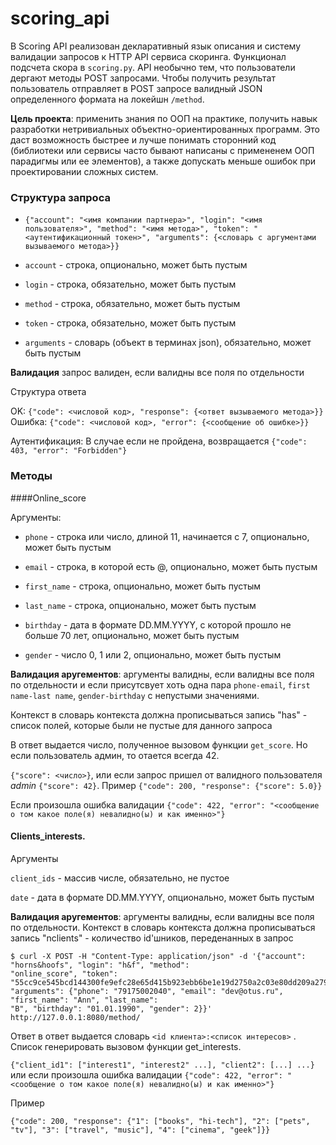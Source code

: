 # scoring_api

В Scoring API реализован декларативный язык описания и систему валидации запросов к HTTP API сервиса скоринга. 
Функционал подсчета скора в `scoring.py`. API необычно тем, что пользователи дергают методы
POST запросами. Чтобы получить результат пользователь отправляет в POST запросе валидный JSON определенного формата
на локейшн `/method`.


**Цель проекта**: применить знания по ООП на практике, получить навык разработки нетривиальных объектно-ориентированных
программ. Это даст возможность быстрее и лучше понимать сторонний код (библиотеки или сервисы часто бывают написаны
с примененем ООП парадигмы или ее элементов), а также допускать меньше ошибок при проектировании сложных систем.


### Структура запроса

* `{"account": "<имя компании партнера>", "login": "<имя пользователя>", "method": "<имя метода>", "token": "
<аутентификационный токен>", "arguments": {<словарь с аргументами вызываемого метода>}}`

* `account` - строка, опционально, может быть пустым

* `login` - строка, обязательно, может быть пустым

* `method` - строка, обязательно, может быть пустым

* `token` - строка, обязательно, может быть пустым

* `arguments` - словарь (объект в терминах json), обязательно, может быть пустым

__Валидация__
запрос валиден, если валидны все поля по отдельности

Структура ответа

OK:
`{"code": <числовой код>, "response": {<ответ вызываемого метода>}}`
Ошибка:
`{"code": <числовой код>, "error": {<сообщение об ошибке>}}`

Аутентификация:
В случае если не пройдена, возвращается `{"code": 403, "error": "Forbidden"}`


### Методы


####Online_score

Аргументы:

* `phone` - строка или число, длиной 11, начинается с 7, опционально, может быть пустым

* `email` - строка, в которой есть @, опционально, может быть пустым

* `first_name` - строка, опционально, может быть пустым

* `last_name` - строка, опционально, может быть пустым

* `birthday` - дата в формате DD.MM.YYYY, с которой прошло не больше 70 лет, опционально, может быть пустым

* `gender` - число 0, 1 или 2, опционально, может быть пустым

__Валидация аругементов__: аргументы валидны, если валидны все поля по отдельности и если присутсвует хоть одна пара
`phone-email`, `first name-last name`, `gender-birthday` с непустыми значениями.

Контекст в словарь контекста должна прописываться запись "has" - список полей, которые были не пустые для данного
запроса

В ответ выдается число, полученное вызовом функции `get_score`. Но если пользователь админ, то отается всегда 42.

`{"score": <число>}`,
или если запрос пришел от валидного пользователя _admin_
`{"score": 42}`. Пример `{"code": 200, "response": {"score": 5.0}}`

Если произошла ошибка валидации
`{"code": 422, "error": "<сообщение о том какое поле(я) невалидно(ы) и как именно>"}`


#### Сlients_interests.
Аргументы

`client_ids` - массив числе, обязательно, не пустое

`date` - дата в формате DD.MM.YYYY, опционально, может быть пустым

__Валидация аругементов__: аргументы валидны, если валидны все поля по отдельности.
Контекст в словарь контекста должна прописываться запись "nclients" - количество id'шников, переденанных в запрос

```
$ curl -X POST -H "Content-Type: application/json" -d '{"account": "horns&hoofs", "login": "h&f", "method":
"online_score", "token":
"55cc9ce545bcd144300fe9efc28e65d415b923ebb6be1e19d2750a2c03e80dd209a27954dca045e5bb12418e7d89b6d718a9e35af34e14e1d5bcd
"arguments": {"phone": "79175002040", "email": "dev@otus.ru", "first_name": "Ann", "last_name":
"B", "birthday": "01.01.1990", "gender": 2}}' http://127.0.0.1:8080/method/ 
```

Ответ в ответ выдается словарь `<id клиента>:<список интересов>` . Список генерировать вызовом функции get_interests.

`{"client_id1": ["interest1", "interest2" ...], "client2": [...] ...}`
или если произошла ошибка валидации
`{"code": 422, "error": "<сообщение о том какое поле(я) невалидно(ы) и как именно>"}`

Пример

`{"code": 200, "response": {"1": ["books", "hi-tech"], "2": ["pets", "tv"], "3": ["travel", "music"], "4":
["cinema", "geek"]}}`


